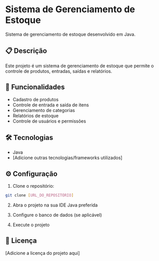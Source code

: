 # Sistema de Gerenciamento de Estoque

Sistema de gerenciamento de estoque desenvolvido em Java.

## 📋 Descrição

Este projeto é um sistema de gerenciamento de estoque que permite o controle de produtos, entradas, saídas e relatórios.

## 🚀 Funcionalidades

- Cadastro de produtos
- Controle de entrada e saída de itens
- Gerenciamento de categorias
- Relatórios de estoque
- Controle de usuários e permissões

## 🛠️ Tecnologias

- Java
- [Adicione outras tecnologias/frameworks utilizados]

## ⚙️ Configuração

1. Clone o repositório:
```bash
git clone [URL_DO_REPOSITÓRIO]
```

2. Abra o projeto na sua IDE Java preferida

3. Configure o banco de dados (se aplicável)

4. Execute o projeto

## 📝 Licença

[Adicione a licença do projeto aqui]
